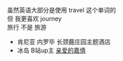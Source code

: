虽然英语大部分是使用 travel 这个单词的  
但 我更喜欢 journey  
旅行 不是 旅游  


- 肯尼亚 内罗毕 长颈鹿庄园主题酒店  
- 冰岛  B站up主 [亲爱的嘉倩](https://space.bilibili.com/388362147)
